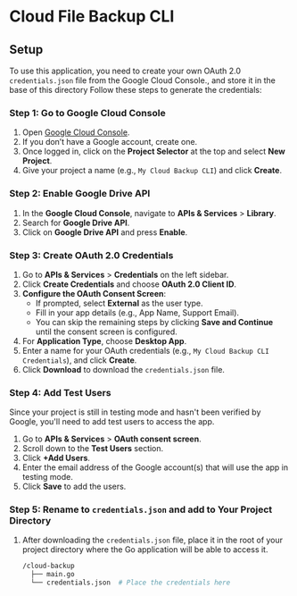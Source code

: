 # Cloud File Backup CLI

## Setup

To use this application, you need to create your own OAuth 2.0 `credentials.json` file from the Google Cloud Console., and store it in the base of this directory Follow these steps to generate the credentials:

### Step 1: Go to Google Cloud Console

1. Open [Google Cloud Console](https://console.cloud.google.com/).
2. If you don’t have a Google account, create one.
3. Once logged in, click on the **Project Selector** at the top and select **New Project**.
4. Give your project a name (e.g., `My Cloud Backup CLI`) and click **Create**.

### Step 2: Enable Google Drive API

1. In the **Google Cloud Console**, navigate to **APIs & Services** > **Library**.
2. Search for **Google Drive API**.
3. Click on **Google Drive API** and press **Enable**.

### Step 3: Create OAuth 2.0 Credentials

1. Go to **APIs & Services** > **Credentials** on the left sidebar.
2. Click **Create Credentials** and choose **OAuth 2.0 Client ID**.
3. **Configure the OAuth Consent Screen**:
   - If prompted, select **External** as the user type.
   - Fill in your app details (e.g., App Name, Support Email).
   - You can skip the remaining steps by clicking **Save and Continue** until the consent screen is configured.
4. For **Application Type**, choose **Desktop App**.
5. Enter a name for your OAuth credentials (e.g., `My Cloud Backup CLI Credentials`), and click **Create**.
6. Click **Download** to download the `credentials.json` file.

### Step 4: Add Test Users

Since your project is still in testing mode and hasn't been verified by Google, you'll need to add test users to access the app.

1. Go to **APIs & Services** > **OAuth consent screen**.
2. Scroll down to the **Test Users** section.
3. Click **+Add Users**.
4. Enter the email address of the Google account(s) that will use the app in testing mode.
5. Click **Save** to add the users.

### Step 5: Rename to `credentials.json` and add to Your Project Directory

1. After downloading the `credentials.json` file, place it in the root of your project directory where the Go application will be able to access it.
   ```bash
   /cloud-backup
     ├── main.go
     └── credentials.json  # Place the credentials here
   ```

